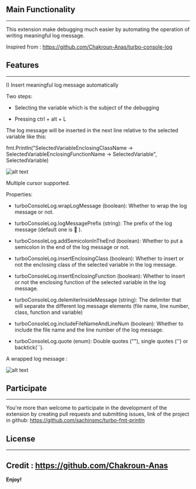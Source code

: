 ## Main Functionality

---

This extension make debugging much easier by automating the operation of writing meaningful log message.

Inspired from : https://github.com/Chakroun-Anas/turbo-console-log

## Features

---

I) Insert meaningful log message automatically

Two steps:

- Selecting the variable which is the subject of the debugging

- Pressing ctrl + alt + L

The log message will be inserted in the next line relative to the selected variable like this:

fmt.Println("SelectedVariableEnclosingClassName -> SelectedVariableEnclosingFunctionName -> SelectedVariable", SelectedVariable)

![alt text](https://image.ibb.co/dysw7p/insert_log_message.gif "Inserting meaningful log message after selecting a variable")

Multiple cursor supported.


Properties:

- turboConsoleLog.wrapLogMessage (boolean): Whether to wrap the log message or not.

- turboConsoleLog.logMessagePrefix (string): The prefix of the log message (default one is 🚀 ).

- turboConsoleLog.addSemicolonInTheEnd (boolean): Whether to put a semicolon in the end of the log message or not.

- turboConsoleLog.insertEnclosingClass (boolean): Whether to insert or not the enclosing class of the selected variable in the log message.

- turboConsoleLog.insertEnclosingFunction (boolean): Whether to insert or not the enclosing function of the selected variable in the log message.

- turboConsoleLog.delemiterInsideMessage (string): The delimiter that will separate the different log message elements (file name, line number, class, function and variable)

- turboConsoleLog.includeFileNameAndLineNum (boolean): Whether to include the file name and the line number of the log message.

- turboConsoleLog.quote (enum): Double quotes (""), single quotes ('') or backtick(``).

A wrapped log message :

![alt text](https://i.ibb.co/0cj4GnX/turbofmtprintln.gif "Wrapping The log message")

## Participate

---

You're more than welcome to participate in the development of the extension by creating pull requests and submitting issues, link of the project in github: https://github.com/sachinsmc/turbo-fmt-println


## License

---
Credit : https://github.com/Chakroun-Anas
---



**Enjoy!**
